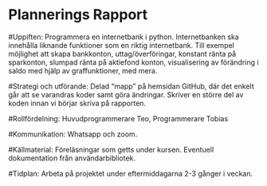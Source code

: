 # Plannerings Rapport
#Uppiften: Programmera en internetbank i python. Internetbanken ska innehålla liknande funktioner som en riktig internetbank. Till exempel möjlighet att skapa bankkonton, uttag/överföringar, konstant ränta på sparkonton, slumpad ränta på aktiefond konton, visualisering av förändring i saldo med hjälp av graffunktioner, med mera.

#Strategi och utförande: Delad “mapp” på hemsidan GitHub, där det enkelt går att se varandras koder samt göra ändringar. Skriver en större del av koden innan vi börjar skriva på rapporten. 

#Rollfördelning: Huvudprogrammerare Teo, Programmerare Tobias

#Kommunikation: Whatsapp och zoom.

#Källmaterial: Föreläsningar som getts under kursen. Eventuell dokumentation från användarbibliotek. 

#Tidplan: Arbeta på projektet under eftermiddagarna 2-3 gånger i veckan. 